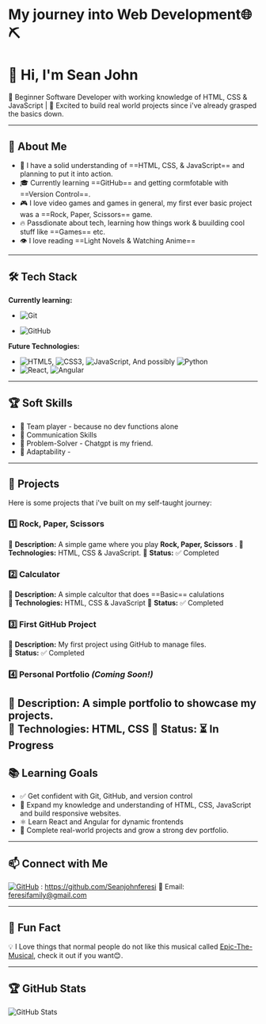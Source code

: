 # My journey into Web Development🌐⛏️

# 👋 Hi, I'm Sean John

🌱 Beginner Software Developer with working knowledge of HTML, CSS & JavaScript | 🚀 Excited to build real world projects since i've already grasped the basics down.

---

## 🎯 About Me

- 🧠 I have a solid understanding of ==HTML, CSS, & JavaScript== and planning to put it into action.
- 🎓 Currently learning ==GitHub== and getting cormfotable with ==Version Control==.
- 🎮 I love video games and games in general, my first ever basic project was a ==Rock, Paper, Scissors== game.
- 🔥 Passdionate about tech, learning how things work & buuilding cool stuff like ==Games== etc.
- 👁️ I love reading ==Light Novels & Watching Anime==

---

## 🛠️ Tech Stack

**Currently learning:**

- ![Git](https://img.shields.io/badge/-Git-F05032?style=flat&logo=git&logoColor=white)

- ![GitHub](https://img.shields.io/badge/-GitHub-181717?style=flat-circle&logo=github)

**Future Technologies:**

- ![HTML5](https://img.shields.io/badge/-HTML5-black?style=flat-circle&logo=html5&logoColor=white), ![CSS3](https://img.shields.io/badge/-CSS3-black?style=flat-circle&logo=css3), ![JavaScript](https://img.shields.io/badge/-JavaScript-black?style=flat-circle&logo=javascript), And possibly ![Python](https://img.shields.io/badge/-Python-black?style=flat-circle&logo=python&logoColor=white)
- ![React](https://img.shields.io/badge/-React-black?style=flat-circle&logo=react), ![Angular](https://img.shields.io/badge/-Angular-black?style=flat-circle&logo=angular&logoColor=white)

---

## 🏆 Soft Skills

- 🤝 Team player - because no dev functions alone
- 📢 Communication Skills
- 🎯 Problem-Solver - Chatgpt is my friend.
- 🚀 Adaptability - 

---

## 📌 Projects

Here is some projects that i've built on my self-taught journey: 

### **1️⃣ Rock, Paper, Scissors**

🔹 **Description:** A simple game where you play **Rock, Paper, Scissors** .
🔹 **Technologies:** HTML, CSS & JavaScript.
🔹 **Status:** ✅ Completed

### **2️⃣ Calculator**

🔹 **Description:** A simple calcultor that does ==Basic== calulations  
🔹 **Technologies:** HTML, CSS & JavaScript
🔹 **Status:** ✅ Completed

### **3️⃣ First GitHub Project**

🔹 **Description:** My first project using GitHub to manage files.  
🔹 **Status:** ✅ Completed

### **4️⃣ Personal Portfolio** _(Coming Soon!)_

🔹 **Description:** A simple portfolio to showcase my projects.  
🔹 **Technologies:** HTML, CSS
🔹 **Status:** ⏳ In Progress
---

## 📚 Learning Goals

- ✅ Get confident with Git, GitHub, and version control
- 🧠 Expand my knowledge and understanding of HTML, CSS, JavaScript and build responsive websites.
- ⚛️ Learn React and Angular for dynamic frontends
- 🚀 Complete real-world projects and grow a strong dev portfolio.

---

## 📫 Connect with Me

[![GitHub](https://img.shields.io/badge/-GitHub-181717?style=flat&logo=github&logoColor=white)](https://github.com/yourusername) : https://github.com/Seanjohnferesi
📧 Email: [feresifamily@gmail.com](mailto:feresifamily@gmail.com)

---

## 🚀 Fun Fact

💡 I Love things that normal people do not like this musical called [Epic-The-Musical](https://www.youtube.com/watch?v=hjotpDjR5YM&list=LL&index=9&t=7037s), check it out if you want😊.

---

## 🏆 GitHub Stats

![GitHub Stats](https://github-readme-stats.vercel.app/api?username=yourusername&show_icons=true&theme=radical)
